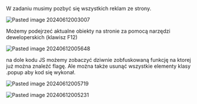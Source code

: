 W zadaniu musimy pozbyć się wszystkich reklam ze strony.

![Pasted image 20240612003007](Pasted%20image%2020240612003007.png)

Możemy podejrzeć aktualne obiekty na stronie za pomocą narzędzi deweloperskich (klawisz F12)

![Pasted image 20240612005648](Pasted%20image%2020240612005648.png)

na dole kodu JS możemy zobaczyć dziwnie zobfuskowaną funkcję na ktorej już można znaleźć flagę. Ale można także usunąć wszystkie elementy klasy .popup aby kod się wykonał.

![Pasted image 20240612005719](Pasted%20image%2020240612005719.png)

![Pasted image 20240612005231](Pasted%20image%2020240612005231.png)